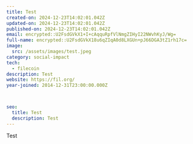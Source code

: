 ```yaml
---
title: Test
created-on: 2024-12-23T14:02:01.042Z
updated-on: 2024-12-23T14:02:01.042Z
published-on: 2024-12-23T14:02:01.042Z
email: encrypted::U2FsdGVkX1+I+cAqquRpfVlNmgZIHyI22NWvhKyJ/Wg=
full-name: encrypted::U2FsdGVkX18u6qZIqA0d8LXGUn+pJ66DGA3tZ1rh17c=
image:
  src: /assets/images/test.jpeg
category: social-impact
tech:
  - filecoin
description: Test
website: https://fil.org/
year-joined: 2014-12-31T23:00:00.000Z



seo:
  title: Test
  description: Test
---
```


Test
